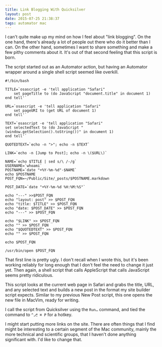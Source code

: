 ```yaml
---
title: Link Blogging With Quicksilver
layout: post
date: 2015-07-25 21:38:37
tags: automator mac 
---
```


I can't quite make up my mind on how I feel about "link blogging". On the one hand, there's already a lot of people out there who do it better than I can. On the other hand, sometimes I want to share something and make a few pithy comments about it. It's out of that second feeling that this script is born. 

The script started out as an Automator action, but having an Automator wrapper around a single shell script seemed like overkill.


	#!/bin/bash
		
	TITLE=`osascript -e 'tell application "Safari" 
		set pageTitle to (do JavaScript "document.title" in document 1)
	end tell'`

	URL=`osascript -e 'tell application "Safari" 
		set pageURI to (get URL of document 1)	
	end tell'`

	TEXT=`osascript -e 'tell application "Safari"
	set selectedText to (do JavaScript "(window.getSelection().toString())" in document 1)
	end tell'`

	QUOTEDTEXT=`echo -n ">"; echo -n $TEXT`

	LINK=`echo -n [Jump to Post]; echo -n \($URL\)`

	NAME=`echo $TITLE | sed s/\ /-/g`
	USERNAME=`whoami`
	POSTNAME=`date "+%Y-%m-%d"-$NAME`	
	echo $POSTNAME
	POST_FQN=~/Public/Site/_posts/$POSTNAME.markdown

	POST_DATE=`date "+%Y-%m-%d %H:%M:%S"`
	
	echo "---" >>$POST_FQN
	echo "layout: post" >> $POST_FQN
	echo "title: $TITLE" >> $POST_FQN
	echo "date: $POST_DATE" >> $POST_FQN
	echo "---" >> $POST_FQN

	echo "$LINK" >> $POST_FQN
	echo "" >> $POST_FQN
	echo "$QUOTEDTEXT" >> $POST_FQN
	echo "" >> $POST_FQN

	echo $POST_FQN

	/usr/bin/open $POST_FQN

That first line is pretty ugly. I don't recall when I wrote this, but it's been working reliably for long enough that I don't feel the need to change it just yet. Then again, a shell script that calls AppleScript that calls JavaScript seems pretty ridiculous.

This script looks at the current web page in Safari and grabs the title, URL, and any selected text and builds a new post in the format my site builder script expects. Similar to my previous New Post script, this one opens the new file in MacVim, ready for writing. 

I call the script from Quicksilver using the `Run…` command, and tied the command to `^⎇ ⌘ P` for a hotkey. 

I might start putting more links on the site. There are often things that I find might be interesting to a certain segment of the Mac community, mainly the more technical and scientific groups, that I haven't done anything significant with. I'd like to change that.

